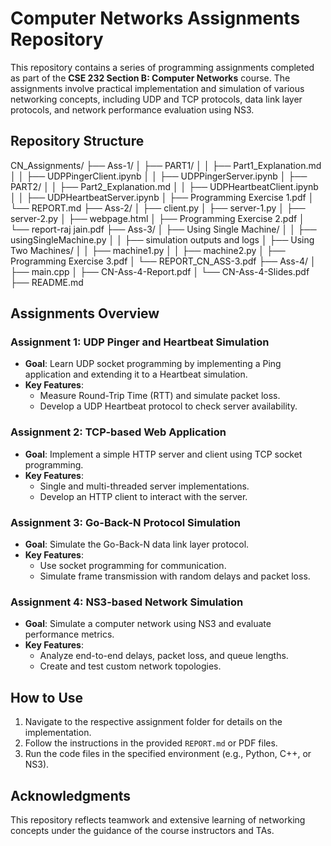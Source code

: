 # Computer Networks Assignments Repository

This repository contains a series of programming assignments completed as part of the **CSE 232 Section B: Computer Networks** course. The assignments involve practical implementation and simulation of various networking concepts, including UDP and TCP protocols, data link layer protocols, and network performance evaluation using NS3.

## Repository Structure
CN_Assignments/ ├── Ass-1/ │ ├── PART1/ │ │ ├── Part1_Explanation.md │ │ ├── UDPPingerClient.ipynb │ │ ├── UDPPingerServer.ipynb │ ├── PART2/ │ │ ├── Part2_Explanation.md │ │ ├── UDPHeartbeatClient.ipynb │ │ ├── UDPHeartbeatServer.ipynb │ ├── Programming Exercise 1.pdf │ └── REPORT.md ├── Ass-2/ │ ├── client.py │ ├── server-1.py │ ├── server-2.py │ ├── webpage.html │ ├── Programming Exercise 2.pdf │ └── report-raj jain.pdf ├── Ass-3/ │ ├── Using Single Machine/ │ │ ├── usingSingleMachine.py │ │ ├── simulation outputs and logs │ ├── Using Two Machines/ │ │ ├── machine1.py │ │ ├── machine2.py │ ├── Programming Exercise 3.pdf │ └── REPORT_CN_ASS-3.pdf ├── Ass-4/ │ ├── main.cpp │ ├── CN-Ass-4-Report.pdf │ └── CN-Ass-4-Slides.pdf ├── README.md


## Assignments Overview

### **Assignment 1: UDP Pinger and Heartbeat Simulation**
- **Goal**: Learn UDP socket programming by implementing a Ping application and extending it to a Heartbeat simulation.
- **Key Features**:
  - Measure Round-Trip Time (RTT) and simulate packet loss.
  - Develop a UDP Heartbeat protocol to check server availability.
  
### **Assignment 2: TCP-based Web Application**
- **Goal**: Implement a simple HTTP server and client using TCP socket programming.
- **Key Features**:
  - Single and multi-threaded server implementations.
  - Develop an HTTP client to interact with the server.

### **Assignment 3: Go-Back-N Protocol Simulation**
- **Goal**: Simulate the Go-Back-N data link layer protocol.
- **Key Features**:
  - Use socket programming for communication.
  - Simulate frame transmission with random delays and packet loss.

### **Assignment 4: NS3-based Network Simulation**
- **Goal**: Simulate a computer network using NS3 and evaluate performance metrics.
- **Key Features**:
  - Analyze end-to-end delays, packet loss, and queue lengths.
  - Create and test custom network topologies.

## How to Use
1. Navigate to the respective assignment folder for details on the implementation.
2. Follow the instructions in the provided `REPORT.md` or PDF files.
3. Run the code files in the specified environment (e.g., Python, C++, or NS3).

## Acknowledgments
This repository reflects teamwork and extensive learning of networking concepts under the guidance of the course instructors and TAs.
